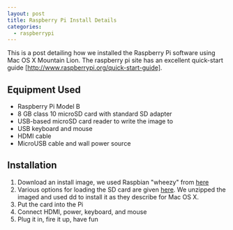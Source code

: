 ```yaml
---
layout: post
title: Raspberry Pi Install Details
categories:
  - raspberrypi
---
```

This is a post detailing how we installed the Raspberry Pi software using Mac OS X Mountain Lion.
The raspberry pi site has an excellent quick-start guide [http://www.raspberrypi.org/quick-start-guide].

## Equipment Used ##

* Raspberry Pi Model B
* 8 GB class 10 microSD card with standard SD adapter
* USB-based microSD card reader to write the image to
* USB keyboard and mouse
* HDMI cable
* MicroUSB cable and wall power source 


## Installation ##

1. Download an install image, we used Raspbian "wheezy" from [here](http://www.raspberrypi.org/downloads)
2. Various options for loading the SD card are given [here](http://elinux.org/RPi_Easy_SD_Card_Setup).  We unzipped the imaged and used dd to install it as they describe for Mac OS X.
3. Put the card into the Pi
4. Connect HDMI, power, keyboard, and mouse
5. Plug it in, fire it up, have fun
    

